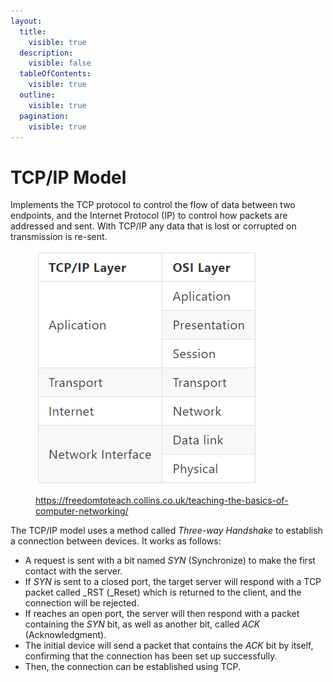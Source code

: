 ```yaml
---
layout:
  title:
    visible: true
  description:
    visible: false
  tableOfContents:
    visible: true
  outline:
    visible: true
  pagination:
    visible: true
---
```


# TCP/IP Model

Implements the TCP protocol to control the flow of data between two endpoints, and the Internet Protocol (IP) to control how packets are addressed and sent. With TCP/IP any data that is lost or corrupted on transmission is re-sent.

<figure><img src="../../.gitbook/assets/image (4) (1) (1) (1).png" alt=""><figcaption><p><a href="https://freedomtoteach.collins.co.uk/teaching-the-basics-of-computer-networking/">https://freedomtoteach.collins.co.uk/teaching-the-basics-of-computer-networking/</a></p></figcaption></figure>

The TCP/IP model uses a method called _Three-way Handshake_ to establish a connection between devices. It works as follows:

* A request is sent with a bit named _SYN_ (Synchronize) to make the first contact with the server.
* If _SYN_ is sent to a closed port, the target server will respond with a TCP packet called _RST (_Reset) which is returned to the client, and the connection will be rejected.
* If reaches an open port, the server will then respond with a packet containing the _SYN_ bit, as well as another bit, called _ACK_ (Acknowledgment).
* The initial device will send a packet that contains the _ACK_ bit by itself, confirming that the connection has been set up successfully.
* Then, the connection can be established using TCP.
